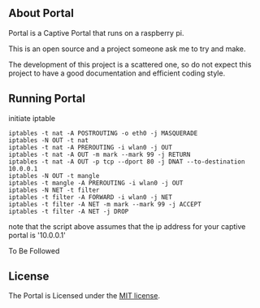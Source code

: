## About Portal

Portal is a Captive Portal that runs on a raspberry pi.

This is an open source and a project someone ask me to try and make.

The development of this project is a scattered one, so do not expect this project to have a good documentation and efficient coding style.

## Running Portal

initiate iptable
```
iptables -t nat -A POSTROUTING -o eth0 -j MASQUERADE
iptables -N OUT -t nat
iptables -t nat -A PREROUTING -i wlan0 -j OUT
iptables -t nat -A OUT -m mark --mark 99 -j RETURN
iptables -t nat -A OUT -p tcp --dport 80 -j DNAT --to-destination 10.0.0.1
iptables -N OUT -t mangle
iptables -t mangle -A PREROUTING -i wlan0 -j OUT
iptables -N NET -t filter
iptables -t filter -A FORWARD -i wlan0 -j NET
iptables -t filter -A NET -m mark --mark 99 -j ACCEPT
iptables -t filter -A NET -j DROP
```
note that the script above assumes that the ip address for your captive portal is '10.0.0.1'

To Be Followed

## License

The Portal is Licensed under the [MIT license](https://opensource.org/licenses/MIT).
